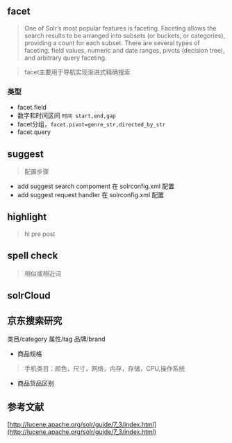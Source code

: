 ##

## facet
> One of Solr’s most popular features is faceting. Faceting allows the search results to be arranged into subsets (or buckets, or categories), providing a count for each subset. There are several types of faceting: field values, numeric and date ranges, pivots (decision tree), and arbitrary query faceting.

> facet主要用于导航实现渐进式精确搜索
### 类型

* facet.field
* 数字和时间区间 `时间 start,end,gap   `
* facet分组，`facet.pivot=genre_str,directed_by_str`
* facet.query 

## suggest
> 配置步骤
* add suggest search compoment
在 solrconfig.xml 配置
* add suggest request handler
在 solrconfig.xml 配置

## highlight
> hl pre post

## spell check
> 相似或相近词

## solrCloud

## 京东搜索研究
类目/category
属性/tag
品牌/brand

* 商品规格 
> 手机类目：颜色，尺寸，网络，内存，存储，CPU,操作系统

* 商品货品区别

## 参考文献
[http://lucene.apache.org/solr/guide/7_3/index.html](http://lucene.apache.org/solr/guide/7_3/index.html)

